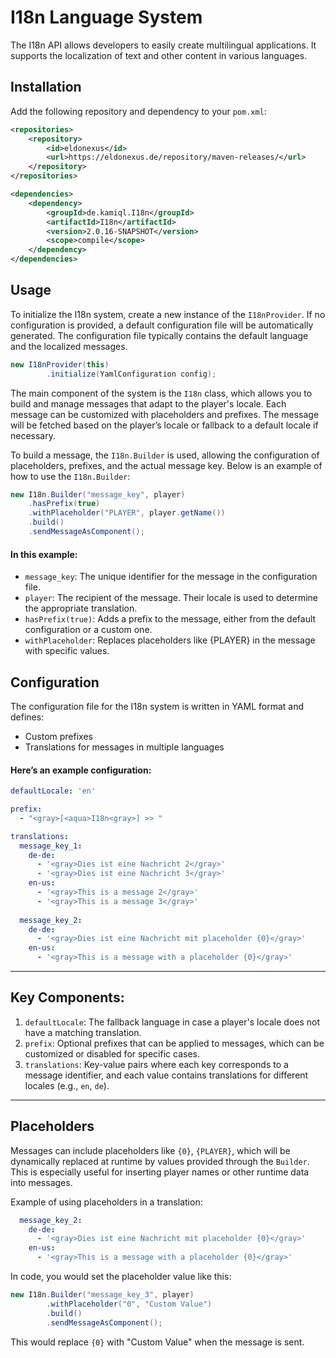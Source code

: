 # I18n Language System

The I18n API allows developers to easily create multilingual applications. It supports the localization of text and other content in various languages.

##  Installation

Add the following repository and dependency to your `pom.xml`:

```xml
<repositories>
    <repository>
        <id>eldonexus</id>
        <url>https://eldonexus.de/repository/maven-releases/</url>
    </repository>
</repositories>
```
```xml
<dependencies>
    <dependency>
        <groupId>de.kamiql.I18n</groupId>
        <artifactId>I18n</artifactId>
        <version>2.0.16-SNAPSHOT</version>
        <scope>compile</scope>
    </dependency>
</dependencies>
```
## Usage

To initialize the I18n system, create a new instance of the `I18nProvider`. If no configuration is provided, a default configuration file will be automatically generated. The configuration file typically contains the default language and the localized messages.

```java
new I18nProvider(this)
        .initialize(YamlConfiguration config);
```

The main component of the system is the `I18n` class, which allows you to build and manage messages that adapt to the player's locale. Each message can be customized with placeholders and prefixes. The message will be fetched based on the player’s locale or fallback to a default locale if necessary.

To build a message, the `I18n.Builder` is used, allowing the configuration of placeholders, prefixes, and the actual message key. Below is an example of how to use the `I18n.Builder`:

```java 
new I18n.Builder("message_key", player)
    .hasPrefix(true)
    .withPlaceholder("PLAYER", player.getName())
    .build()
    .sendMessageAsComponent();
```

#### In this example: 

- `message_key`: The unique identifier for the message in the configuration file.
- `player`: The recipient of the message. Their locale is used to determine the appropriate translation.
- `hasPrefix(true)`: Adds a prefix to the message, either from the default configuration or a custom one.
- `withPlaceholder`: Replaces placeholders like {PLAYER} in the message with specific values.
## Configuration
The configuration file for the I18n system is written in YAML format and defines:

- Custom prefixes
- Translations for messages in multiple languages
#### Here’s an example configuration:
```yml
defaultLocale: 'en'

prefix:
  - "<gray>[<aqua>I18n<gray>] >> "

translations:
  message_key_1:
    de-de:
      - '<gray>Dies ist eine Nachricht 2</gray>'
      - '<gray>Dies ist eine Nachricht 3</gray>'
    en-us:
      - '<gray>This is a message 2</gray>'
      - '<gray>This is a message 3</gray>'
    
  message_key_2:
    de-de:
      - '<gray>Dies ist eine Nachricht mit placeholder {0}</gray>'
    en-us:
      - '<gray>This is a message with a placeholder {0}</gray>'

```
***
## Key Components:
1. `defaultLocale`: The fallback language in case a player's locale does not have a matching translation.
2. `prefix`: Optional prefixes that can be applied to messages, which can be customized or disabled for specific cases.
3. `translations`: Key-value pairs where each key corresponds to a message identifier, and each value contains translations for different locales (e.g., `en`, `de`).
***
## Placeholders

Messages can include placeholders like `{0}`, `{PLAYER}`, which will be dynamically replaced at runtime by values provided through the `Builder`. This is especially useful for inserting player names or other runtime data into messages.

Example of using placeholders in a translation:
```yaml
  message_key_2:
    de-de:
      - '<gray>Dies ist eine Nachricht mit placeholder {0}</gray>'
    en-us:
      - '<gray>This is a message with a placeholder {0}</gray>'
```
In code, you would set the placeholder value like this:
```java
new I18n.Builder("message_key_3", player)
        .withPlaceholder("0", "Custom Value")
        .build()
        .sendMessageAsComponent();
```
This would replace `{0}` with "Custom Value" when the message is sent.
